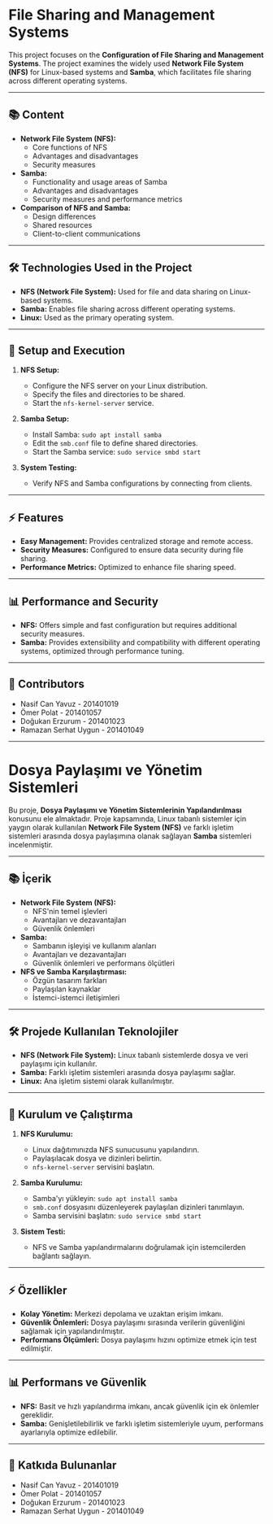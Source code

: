 # File Sharing and Management Systems

This project focuses on the **Configuration of File Sharing and Management Systems**. The project examines the widely used **Network File System (NFS)** for Linux-based systems and **Samba**, which facilitates file sharing across different operating systems.

---

## 📚 Content

- **Network File System (NFS):**
  - Core functions of NFS
  - Advantages and disadvantages
  - Security measures
- **Samba:**
  - Functionality and usage areas of Samba
  - Advantages and disadvantages
  - Security measures and performance metrics
- **Comparison of NFS and Samba:**
  - Design differences
  - Shared resources
  - Client-to-client communications

---

## 🛠️ Technologies Used in the Project

- **NFS (Network File System):** Used for file and data sharing on Linux-based systems.
- **Samba:** Enables file sharing across different operating systems.
- **Linux:** Used as the primary operating system.

---

## 🚀 Setup and Execution

1. **NFS Setup:**
   - Configure the NFS server on your Linux distribution.
   - Specify the files and directories to be shared.
   - Start the `nfs-kernel-server` service.
   
2. **Samba Setup:**
   - Install Samba: `sudo apt install samba`
   - Edit the `smb.conf` file to define shared directories.
   - Start the Samba service: `sudo service smbd start`
   
3. **System Testing:**
   - Verify NFS and Samba configurations by connecting from clients.

---

## ⚡ Features

- **Easy Management:** Provides centralized storage and remote access.
- **Security Measures:** Configured to ensure data security during file sharing.
- **Performance Metrics:** Optimized to enhance file sharing speed.

---

## 📊 Performance and Security

- **NFS:** Offers simple and fast configuration but requires additional security measures.
- **Samba:** Provides extensibility and compatibility with different operating systems, optimized through performance tuning.

---

## 👥 Contributors

- Nasif Can Yavuz - 201401019
- Ömer Polat - 201401057
- Doğukan Erzurum - 201401023
- Ramazan Serhat Uygun - 201401049

---

# Dosya Paylaşımı ve Yönetim Sistemleri

Bu proje, **Dosya Paylaşımı ve Yönetim Sistemlerinin Yapılandırılması** konusunu ele almaktadır. Proje kapsamında, Linux tabanlı sistemler için yaygın olarak kullanılan **Network File System (NFS)** ve farklı işletim sistemleri arasında dosya paylaşımına olanak sağlayan **Samba** sistemleri incelenmiştir.

---

## 📚 İçerik

- **Network File System (NFS):**
  - NFS'nin temel işlevleri
  - Avantajları ve dezavantajları
  - Güvenlik önlemleri
- **Samba:**
  - Sambanın işleyişi ve kullanım alanları
  - Avantajları ve dezavantajları
  - Güvenlik önlemleri ve performans ölçütleri
- **NFS ve Samba Karşılaştırması:**
  - Özgün tasarım farkları
  - Paylaşılan kaynaklar
  - İstemci-istemci iletişimleri

---

## 🛠️ Projede Kullanılan Teknolojiler

- **NFS (Network File System):** Linux tabanlı sistemlerde dosya ve veri paylaşımı için kullanılır.
- **Samba:** Farklı işletim sistemleri arasında dosya paylaşımı sağlar.
- **Linux:** Ana işletim sistemi olarak kullanılmıştır.

---

## 🚀 Kurulum ve Çalıştırma

1. **NFS Kurulumu:**
   - Linux dağıtımınızda NFS sunucusunu yapılandırın.
   - Paylaşılacak dosya ve dizinleri belirtin.
   - `nfs-kernel-server` servisini başlatın.
   
2. **Samba Kurulumu:**
   - Samba'yı yükleyin: `sudo apt install samba`
   - `smb.conf` dosyasını düzenleyerek paylaşılan dizinleri tanımlayın.
   - Samba servisini başlatın: `sudo service smbd start`
   
3. **Sistem Testi:**
   - NFS ve Samba yapılandırmalarını doğrulamak için istemcilerden bağlantı sağlayın.

---

## ⚡ Özellikler

- **Kolay Yönetim:** Merkezi depolama ve uzaktan erişim imkanı.
- **Güvenlik Önlemleri:** Dosya paylaşımı sırasında verilerin güvenliğini sağlamak için yapılandırılmıştır.
- **Performans Ölçümleri:** Dosya paylaşımı hızını optimize etmek için test edilmiştir.

---

## 📊 Performans ve Güvenlik

- **NFS:** Basit ve hızlı yapılandırma imkanı, ancak güvenlik için ek önlemler gereklidir.
- **Samba:** Genişletilebilirlik ve farklı işletim sistemleriyle uyum, performans ayarlarıyla optimize edilebilir.

---

## 👥 Katkıda Bulunanlar

- Nasif Can Yavuz - 201401019
- Ömer Polat - 201401057
- Doğukan Erzurum - 201401023
- Ramazan Serhat Uygun - 201401049
